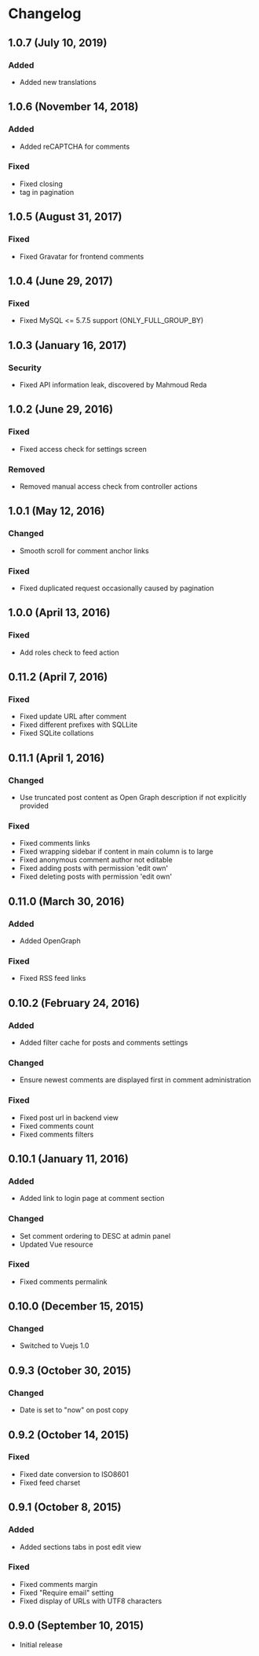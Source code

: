 # Changelog

## 1.0.7 (July 10, 2019)

### Added
- Added new translations

## 1.0.6 (November 14, 2018)

### Added
- Added reCAPTCHA for comments

### Fixed
- Fixed closing <li> tag in pagination

## 1.0.5 (August 31, 2017)

### Fixed
- Fixed Gravatar for frontend comments

## 1.0.4 (June 29, 2017)

### Fixed
- Fixed MySQL <= 5.7.5 support (ONLY_FULL_GROUP_BY)

## 1.0.3 (January 16, 2017)

### Security
- Fixed API information leak, discovered by Mahmoud Reda

## 1.0.2 (June 29, 2016)

### Fixed
- Fixed access check for settings screen

### Removed
- Removed manual access check from controller actions

## 1.0.1 (May 12, 2016)

### Changed
- Smooth scroll for comment anchor links

### Fixed
- Fixed duplicated request occasionally caused by pagination

## 1.0.0 (April 13, 2016)

### Fixed
- Add roles check to feed action

## 0.11.2 (April 7, 2016)

### Fixed
- Fixed update URL after comment
- Fixed different prefixes with SQLLite
- Fixed SQLite collations

## 0.11.1 (April 1, 2016)

### Changed
- Use truncated post content as Open Graph description if not explicitly provided

### Fixed
- Fixed comments links
- Fixed wrapping sidebar if content in main column is to large
- Fixed anonymous comment author not editable
- Fixed adding posts with permission 'edit own'
- Fixed deleting posts with permission 'edit own'

## 0.11.0 (March 30, 2016)

### Added
- Added OpenGraph

### Fixed
- Fixed RSS feed links

## 0.10.2 (February 24, 2016)

### Added
- Added filter cache for posts and comments settings

### Changed
- Ensure newest comments are displayed first in comment administration

### Fixed
- Fixed post url in backend view
- Fixed comments count
- Fixed comments filters

## 0.10.1 (January 11, 2016)

### Added
- Added link to login page at comment section

### Changed
- Set comment ordering to DESC at admin panel
- Updated Vue resource

### Fixed
- Fixed comments permalink

## 0.10.0 (December 15, 2015)

### Changed
- Switched to Vuejs 1.0

## 0.9.3 (October 30, 2015)

### Changed
- Date is set to "now" on post copy

## 0.9.2 (October 14, 2015)

### Fixed
- Fixed date conversion to ISO8601
- Fixed feed charset

## 0.9.1 (October 8, 2015)

### Added
- Added sections tabs in post edit view

### Fixed
- Fixed comments margin
- Fixed "Require email" setting
- Fixed display of URLs with UTF8 characters

## 0.9.0 (September 10, 2015)

- Initial release
